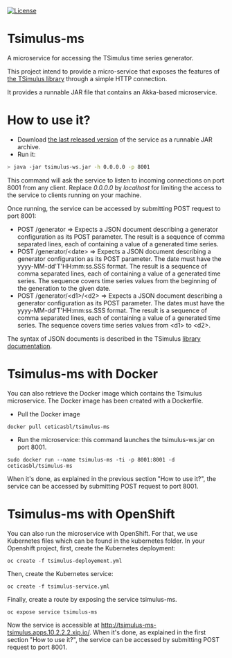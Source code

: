 [![License](http://img.shields.io/:license-Apache%202-blue.svg)](http://www.apache.org/licenses/LICENSE-2.0.txt)

# Tsimulus-ms

A microservice for accessing the TSimulus time series generator.

This project intend to provide a micro-service that exposes the features of [the TSimulus library](https://github.com/cetic/tsimulus) through a simple HTTP connection.

It provides a runnable JAR file that contains an Akka-based microservice.

# How to use it?

* Download [the last released version](https://github.com/cetic/tsimulus-ms/releases) of the service as a runnable JAR archive.
* Run it:

```bash
> java -jar tsimulus-ws.jar -h 0.0.0.0 -p 8001
```

This command will ask the service to listen to incoming connections on port 8001 from any client. Replace *0.0.0.0* by *localhost* for limiting the access to the service to clients running on your machine.

Once running, the service can be accessed by submitting POST request to port 8001:

* POST /generator => Expects a JSON document describing a generator configuration as its POST parameter. The result is a sequence of comma separated lines, each of containing a value of a generated time series. 
* POST /generator/\<date\> => Expects a JSON document describing a generator configuration as its POST parameter. The date must have the yyyy-MM-dd'T'HH:mm:ss.SSS format. The result is a sequence of comma separated lines, each of containing a value of a generated time series. The sequence covers time series values from the beginning of the generation to the given date.
* POST /generator/\<d1\>/\<d2\> => Expects a JSON document describing a generator configuration as its POST parameter. The dates must have the yyyy-MM-dd'T'HH:mm:ss.SSS format. The result is a sequence of comma separated lines, each of containing a value of a generated time series. The sequence covers time series values from \<d1\> to \<d2\>.

The syntax of JSON documents is described in the TSimulus [library documentation](https://tsimulus.readthedocs.io/en/latest/).

# Tsimulus-ms with Docker

You can also retrieve the Docker image which contains the Tsimulus microservice. The Docker image has been created with a Dockerfile.

* Pull the Docker image
```
docker pull ceticasbl/tsimulus-ms
```
* Run the microservice: this command launches the tsimulus-ws.jar on port 8001.
```
sudo docker run --name tsimulus-ms -ti -p 8001:8001 -d ceticasbl/tsimulus-ms
```

When it's done, as explained in the previous section "How to use it?", the service can be accessed by submitting POST request to port 8001.

# Tsimulus-ms with OpenShift

You can also run the microservice with OpenShift. For that, we use Kubernetes files which can be found in the kubernetes folder.
In your Openshift project, first, create the Kubernetes deployment:
```
oc create -f tsimulus-deployement.yml
```
Then, create the Kubernetes service:
```
oc create -f tsimulus-service.yml
```
Finally, create a route by exposing the service tsimulus-ms.
```
oc expose service tsimulus-ms
```

Now the service is accessible at http://tsimulus-ms-tsimulus.apps.10.2.2.2.xip.io/.
When it's done, as explained in the first section "How to use it?", the service can be accessed by submitting POST request to port 8001.

